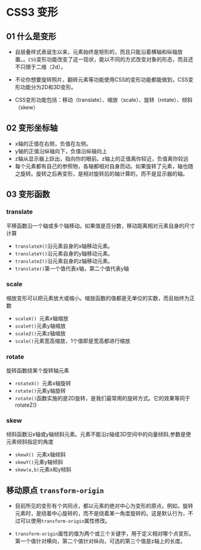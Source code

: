 # CSS3 变形

## 01 什么是变形

- 自层叠样式表诞生以来，元素始终是矩形的，而且只能沿着横轴和纵轴放置。。`CSS`变形功能改变了这一现状，能以不同的方式改变对象的形态，而且还不只限于二维（2d）。

- 不论你想要旋转照片，翻转元素等功能使用CSS的变形功能都能做到，CSS变形功能分为2D和3D变形。
- CSS变形功能包括：移动（translate）、缩放（scale）、旋转（rotate）、倾斜（skew）



## 02 变形坐标轴

- x轴的正值在右侧，负值在左侧。
- y轴的正值沿纵轴向下，负值沿纵轴向上
- z轴从显示器上跃出，指向你的眼前。z轴上的正值离你较近，负值离你较远
- 每个元素都有自己的参照物，各轴都相对自身而动。如果旋转了元素，轴也随之旋转。旋转之后再变形，是相对旋转后的轴计算的，而不是显示器的轴。



## 03 变形函数

### translate

平移函数沿一个轴或多个轴移动。如果值是百分数，移动距离相对元素自身的尺寸计算

- `translateX()`沿元素自身的x轴移动元素。
- `translateY()`沿元素自身的y轴移动元素。
- `translateZ()`沿元素自身的z轴移动元素。
- `translate()`第一个值代表x轴，第二个值代表y轴



### scale

缩放变形可以把元素放大或缩小。缩放函数的值都是无单位的实数，而且始终为正数

- `scaleX() `元素x轴缩放
- `scaleY()`元素y轴缩放
- `scaleZ()`元素z轴缩放
- `scale()`元素宽高缩放，1个值即是宽高都进行缩放



### rotate

旋转函数绕某个旋转轴元素

- `rotateX() `元素x轴旋转
- `rotate()`元素y轴旋转
- `rotate()`函数实施的是2D旋转，是我们最常用的旋转方式。它的效果等同于rotateZ()



### skew

倾斜函数沿x轴或y轴倾斜元素。元素不能沿z轴或3D空间中的向量倾斜,参数是使元素倾斜指定的角度

- `skewX() `元素x轴倾斜
- `skewY()`元素y轴倾斜
- `skew(a,b)`元素x和y倾斜



## 移动原点 `transform-origin`

- 目前所见的变形有个共同点，都以元素的绝对中心为变形的原点。例如，旋转元素时，是绕着中心旋转的，而不是绕着某一角度旋转的。这是默认行为，不过可以使用`transform-origin`属性修改。

- `transform-origin`属性的值为两个或三个关键字，用于定义相对哪个点变形。第一个值针对横向，第二个值针对纵向，可选的第三个值是z轴上的长度。

